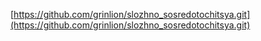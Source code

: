 [https://github.com/grinlion/slozhno_sosredotochitsya.git](https://github.com/grinlion/slozhno_sosredotochitsya.git)
